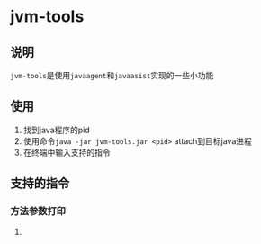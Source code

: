# jvm-tools

## 说明

`jvm-tools`是使用`javaagent`和`javaasist`实现的一些小功能

## 使用

1. 找到java程序的pid
2. 使用命令`java -jar jvm-tools.jar <pid>` attach到目标java进程
3. 在终端中输入支持的指令

## 支持的指令

### 方法参数打印
1. 

